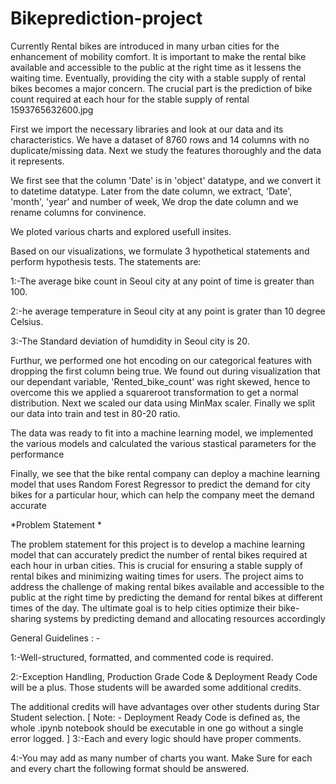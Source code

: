 # Bikeprediction-project
Currently Rental bikes are introduced in many urban cities for the enhancement of mobility comfort. It is important to make the rental bike available and accessible to the public at the right time as it lessens the waiting time. Eventually, providing the city with a stable supply of rental bikes becomes a major concern. The crucial part is the prediction of bike count required at each hour for the stable supply of rental 1593765632600.jpg

First we import the necessary libraries and look at our data and its characteristics. We have a dataset of 8760 rows and 14 columns with no duplicate/missing data. Next we study the features thoroughly and the data it represents.

We first see that the column 'Date' is in 'object' datatype, and we convert it to datetime datatype. Later from the date column, we extract, 'Date', 'month', 'year' and number of week, We drop the date column and we rename columns for convinence.

We ploted various charts and explored usefull insites.

Based on our visualizations, we formulate 3 hypothetical statements and perform hypothesis tests. The statements are:

1:-The average bike count in Seoul city at any point of time is greater than 100.

2:-he average temperature in Seoul city at any point is grater than 10 degree Celsius.

3:-The Standard deviation of humdidity in Seoul city is 20.

Furthur, we performed one hot encoding on our categorical features with dropping the first column being true. We found out during visualization that our dependant variable, 'Rented_bike_count' was right skewed, hence to overcome this we applied a squareroot transformation to get a normal distribution. Next we scaled our data using MinMax scaler. Finally we split our data into train and test in 80-20 ratio.

The data was ready to fit into a machine learning model, we implemented the various models and calculated the various stastical parameters for the performance

Finally, we see that the bike rental company can deploy a machine learning model that uses Random Forest Regressor to predict the demand for city bikes for a particular hour, which can help the company meet the demand accurate

*Problem Statement *

The problem statement for this project is to develop a machine learning model that can accurately predict the number of rental bikes required at each hour in urban cities. This is crucial for ensuring a stable supply of rental bikes and minimizing waiting times for users. The project aims to address the challenge of making rental bikes available and accessible to the public at the right time by predicting the demand for rental bikes at different times of the day. The ultimate goal is to help cities optimize their bike-sharing systems by predicting demand and allocating resources accordingly

General Guidelines : -

1:-Well-structured, formatted, and commented code is required.

2:-Exception Handling, Production Grade Code & Deployment Ready Code will be a plus. Those students will be awarded some additional credits.

   The additional credits will have advantages over other students during Star Student selection.
      [ Note: - Deployment Ready Code is defined as, the whole .ipynb notebook should be executable in one go
          without a single error logged. ]
3:-Each and every logic should have proper comments.

4:-You may add as many number of charts you want. Make Sure for each and every chart the following format should be answered.
